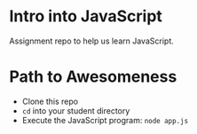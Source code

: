 # Intro into JavaScript
Assignment repo to help us learn JavaScript.

# Path to Awesomeness
- Clone this repo
- `cd` into your student directory
- Execute the JavaScript program: `node app.js`
